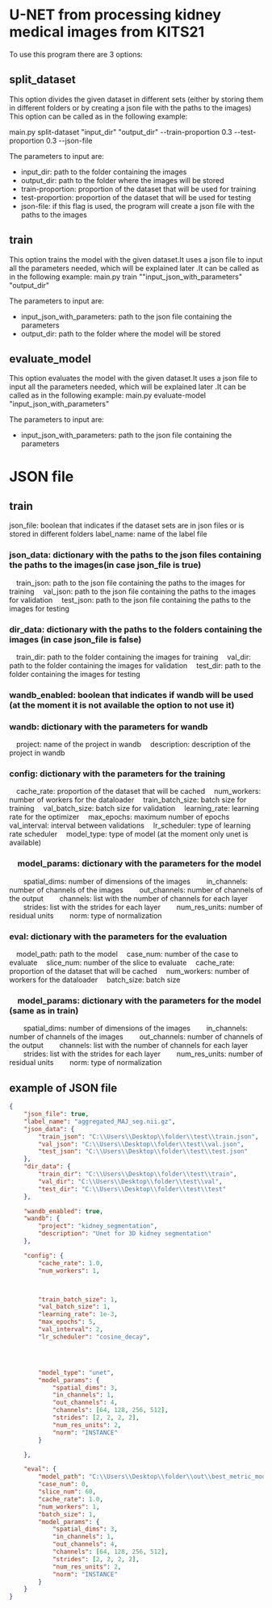 # U-NET from processing kidney medical images from KITS21

To use this program there are 3 options:



## split_dataset
This option divides the given dataset in different sets (either by storing them in different folders or by creating a json file with the paths to the images)
This option can be called as in the following example:

main.py split-dataset "input_dir" "output_dir" --train-proportion 0.3 --test-proportion 0.3 --json-file

The parameters to input are:
- input_dir: path to the folder containing the images
- output_dir: path to the folder where the images will be stored
- train-proportion: proportion of the dataset that will be used for training
- test-proportion: proportion of the dataset that will be used for testing
- json-file: if this flag is used, the program will create a json file with the paths to the images

## train
This option trains the model with the given dataset.It uses a json file to input all the parameters needed, which will be explained later .It can be called as in the following example:
main.py train ""input_json_with_parameters" "output_dir"

The parameters to input are:
- input_json_with_parameters: path to the json file containing the parameters
- output_dir: path to the folder where the model will be stored


## evaluate_model
This option evaluates the model with the given dataset.It uses a json file to input all the parameters needed, which will be explained later .It can be called as in the following example:
main.py evaluate-model "input_json_with_parameters"

The parameters to input are:
- input_json_with_parameters: path to the json file containing the parameters

# JSON file

## train

json_file: boolean that indicates if the dataset sets are in json files or is stored in different folders
label_name: name of the label file
### json_data: dictionary with the paths to the json files containing the paths to the images(in case json_file is true)
&emsp;train_json: path to the json file containing the paths to the images for training
&emsp;val_json: path to the json file containing the paths to the images for validation
&emsp;test_json: path to the json file containing the paths to the images for testing
### dir_data: dictionary with the paths to the folders containing the images (in case json_file is false)
&emsp;train_dir: path to the folder containing the images for training
&emsp;val_dir: path to the folder containing the images for validation
&emsp;test_dir: path to the folder containing the images for testing
### wandb_enabled: boolean that indicates if wandb will be used (at the moment it is not available the option to not use it)
### wandb: dictionary with the parameters for wandb
&emsp;project: name of the project in wandb
&emsp;description: description of the project in wandb
### config: dictionary with the parameters for the training
&emsp;cache_rate: proportion of the dataset that will be cached
&emsp;num_workers: number of workers for the dataloader
&emsp;train_batch_size: batch size for training
&emsp;val_batch_size: batch size for validation
&emsp;learning_rate: learning rate for the optimizer
&emsp;max_epochs: maximum number of epochs
&emsp;val_interval: interval between validations
&emsp;lr_scheduler: type of learning rate scheduler
&emsp;model_type: type of model (at the moment only unet is available)
### &emsp;model_params: dictionary with the parameters for the model
&emsp;&emsp;spatial_dims: number of dimensions of the images
&emsp;&emsp;in_channels: number of channels of the images
&emsp;&emsp;out_channels: number of channels of the output
&emsp;&emsp;channels: list with the number of channels for each layer
&emsp;&emsp;strides: list with the strides for each layer
&emsp;&emsp;num_res_units: number of residual units
&emsp;&emsp;norm: type of normalization
### eval: dictionary with the parameters for the evaluation
&emsp;model_path: path to the model
&emsp;case_num: number of the case to evaluate
&emsp;slice_num: number of the slice to evaluate
&emsp;cache_rate: proportion of the dataset that will be cached
&emsp;num_workers: number of workers for the dataloader
&emsp;batch_size: batch size
### &emsp;model_params: dictionary with the parameters for the model (same as in train)
&emsp;&emsp;spatial_dims: number of dimensions of the images
&emsp;&emsp;in_channels: number of channels of the images
&emsp;&emsp;out_channels: number of channels of the output
&emsp;&emsp;channels: list with the number of channels for each layer
&emsp;&emsp;strides: list with the strides for each layer
&emsp;&emsp;num_res_units: number of residual units
&emsp;&emsp;norm: type of normalization



## example of JSON file
    
```json
{
    "json_file": true,
    "label_name": "aggregated_MAJ_seg.nii.gz",
    "json_data": {
        "train_json": "C:\\Users\\Desktop\\folder\\test\\train.json",
        "val_json": "C:\\Users\\Desktop\\folder\\test\\val.json",
        "test_json": "C:\\Users\\Desktop\\folder\\test\\test.json"
    },
    "dir_data": {
        "train_dir": "C:\\Users\\Desktop\\folder\\test\\train",
        "val_dir": "C:\\Users\\Desktop\\folder\\test\\val",
        "test_dir": "C:\\Users\\Desktop\\folder\\test\\test"
    },

    "wandb_enabled": true,
    "wandb": {
        "project": "kidney_segmentation",
        "description": "Unet for 3D kidney segmentation"
    },

    "config": {
        "cache_rate": 1.0,
        "num_workers": 1,



        "train_batch_size": 1,
        "val_batch_size": 1,
        "learning_rate": 1e-3,
        "max_epochs": 5,
        "val_interval": 2,
        "lr_scheduler": "cosine_decay",




        "model_type": "unet",
        "model_params": {
            "spatial_dims": 3,
            "in_channels": 1,
            "out_channels": 4,
            "channels": [64, 128, 256, 512],
            "strides": [2, 2, 2, 2],
            "num_res_units": 2,
            "norm": "INSTANCE"
        }

    },

    "eval": {
        "model_path": "C:\\Users\\Desktop\\folder\\out\\best_metric_model.pth",
        "case_num": 0,
        "slice_num": 60,
        "cache_rate": 1.0,
        "num_workers": 1,
        "batch_size": 1,
        "model_params": {
            "spatial_dims": 3,
            "in_channels": 1,
            "out_channels": 4,
            "channels": [64, 128, 256, 512],
            "strides": [2, 2, 2, 2],
            "num_res_units": 2,
            "norm": "INSTANCE"
        }
    }
}
```


